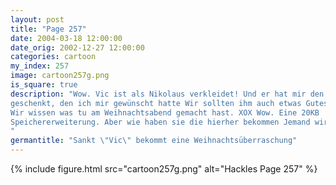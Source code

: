 ```yaml
---
layout: post
title: "Page 257"
date: 2004-03-18 12:00:00
date_orig: 2002-12-27 12:00:00
categories: cartoon
my_index: 257
image: cartoon257g.png
is_square: true
description: "Wow. Vic ist als Nikolaus verkleidet! Und er hat mir den wireless Router
geschenkt, den ich mir gewünscht hatte Wir sollten ihm auch etwas Gutes tun Ah, eine lustige Nacht, aber es ist schön wieder zuhause zu sein He, was ist denn das Von: Katrina & Hazel
Wir wissen was tu am Weihnachtsabend gemacht hast. XOX Wow. Eine 20KB
Speichererweiterung. Aber wie haben sie die hierher bekommen Jemand wird uns bald sehen und retten ... oder Vielleicht verlieren wir auch genügend Gewicht um rauszurutschen Hazel Katrina Vittles
"
germantitle: "Sankt \"Vic\" bekommt eine Weihnachtsüberraschung"
---
```


{% include figure.html src="cartoon257g.png" alt="Hackles Page 257"  %}
